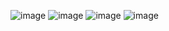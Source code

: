 ![image](https://github.com/Ankitashejal/SPIT_App/assets/125567388/c21746d9-2c52-44b1-ad5a-553cc3746292)
![image](https://github.com/Ankitashejal/SPIT_App/assets/125567388/e488424e-508d-4264-b39a-f6f4e2d62203)
![image](https://github.com/Ankitashejal/SPIT_App/assets/125567388/01684027-7255-45d0-b42a-f71bf8d27196)
![image](https://github.com/Ankitashejal/SPIT_App/assets/125567388/f2b6f0dc-12f1-43ee-9e4e-da3e4efe0ae2)


